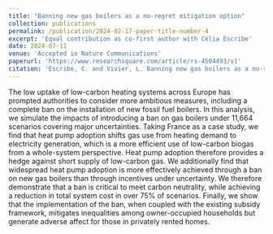 ```yaml
---
title: "Banning new gas boilers as a no-regret mitigation option"
collection: publications
permalink: /publication/2024-02-17-paper-title-number-4
excerpt: 'Equal contribution as co-first author with Célia Escribe'
date: 2024-07-11
venue: 'Accepted in Nature Communications'
paperurl: 'https://www.researchsquare.com/article/rs-4504493/v1'
citation: 'Escribe, C. and Vivier, L. Banning new gas boilers as a no-regret mitigation option'
---
```


The low uptake of low-carbon heating systems across Europe has prompted authorities to consider more ambitious measures, including a complete ban on the installation of new fossil fuel boilers. In this analysis, we simulate the impacts of introducing a ban on gas boilers under 11,664 scenarios covering major uncertainties. Taking France as a case study, we find that heat pump adoption shifts gas use from heating demand to electricity generation, which is a more efficient use of low-carbon biogas from a whole-system perspective. Heat pump adoption therefore provides a hedge against short supply of low-carbon gas. We additionally find that widespread heat pump adoption is more effectively achieved through a ban on new gas boilers than through incentives under uncertainty. We therefore demonstrate that a ban is critical to meet carbon neutrality, while achieving a reduction in total system cost in over 75% of scenarios. Finally, we show that the implementation of the ban, when coupled with the existing subsidy framework, mitigates inequalities among owner-occupied households but generate adverse affect for those in privately rented homes.

